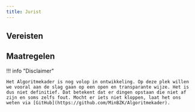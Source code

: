 ```yaml
---
title: Jurist
---
```


## Vereisten

<!-- list_vereisten rollen/jurist no-rol -->

## Maatregelen

<!-- list_maatregelen rollen/jurist no-rol -->

!!! info "Disclaimer"

    Het Algoritmekader is nog volop in ontwikkeling. Op deze plek willen we vooral aan de slag gaan op een open en transparante wijze. Het is dus niet definitief. Dat betekent dat er dingen opstaan die niet af zijn en soms zelfs fout. Mocht er iets niet kloppen, laat het ons weten via [GitHub](https://github.com/MinBZK/Algoritmekader).